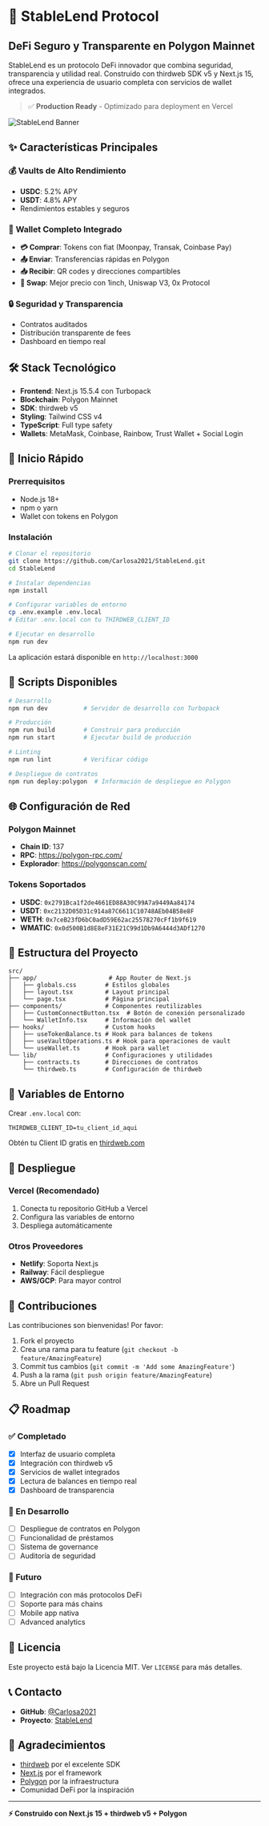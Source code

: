 # 🚀 StableLend Protocol

## DeFi Seguro y Transparente en Polygon Mainnet

StableLend es un protocolo DeFi innovador que combina seguridad, transparencia y utilidad real. Construido con thirdweb SDK v5 y Next.js 15, ofrece una experiencia de usuario completa con servicios de wallet integrados.

> ✅ **Production Ready** - Optimizado para deployment en Vercel

![StableLend Banner](https://img.shields.io/badge/StableLend-DeFi_Protocol-blue?style=for-the-badge&logo=ethereum)

## ✨ Características Principales

### 💰 **Vaults de Alto Rendimiento**
- **USDC**: 5.2% APY
- **USDT**: 4.8% APY
- Rendimientos estables y seguros

### 🔗 **Wallet Completo Integrado**
- **💳 Comprar**: Tokens con fiat (Moonpay, Transak, Coinbase Pay)
- **📤 Enviar**: Transferencias rápidas en Polygon
- **📥 Recibir**: QR codes y direcciones compartibles
- **🔄 Swap**: Mejor precio con 1inch, Uniswap V3, 0x Protocol

### 🔒 **Seguridad y Transparencia**
- Contratos auditados
- Distribución transparente de fees
- Dashboard en tiempo real

## 🛠️ Stack Tecnológico

- **Frontend**: Next.js 15.5.4 con Turbopack
- **Blockchain**: Polygon Mainnet
- **SDK**: thirdweb v5
- **Styling**: Tailwind CSS v4
- **TypeScript**: Full type safety
- **Wallets**: MetaMask, Coinbase, Rainbow, Trust Wallet + Social Login

## 🚀 Inicio Rápido

### Prerrequisitos
- Node.js 18+
- npm o yarn
- Wallet con tokens en Polygon

### Instalación

```bash
# Clonar el repositorio
git clone https://github.com/Carlosa2021/StableLend.git
cd StableLend

# Instalar dependencias
npm install

# Configurar variables de entorno
cp .env.example .env.local
# Editar .env.local con tu THIRDWEB_CLIENT_ID

# Ejecutar en desarrollo
npm run dev
```

La aplicación estará disponible en `http://localhost:3000`

## 🔧 Scripts Disponibles

```bash
# Desarrollo
npm run dev          # Servidor de desarrollo con Turbopack

# Producción
npm run build        # Construir para producción
npm run start        # Ejecutar build de producción

# Linting
npm run lint         # Verificar código

# Despliegue de contratos
npm run deploy:polygon  # Información de despliegue en Polygon
```

## 🌐 Configuración de Red

### Polygon Mainnet
- **Chain ID**: 137
- **RPC**: https://polygon-rpc.com/
- **Explorador**: https://polygonscan.com/

### Tokens Soportados
- **USDC**: `0x2791Bca1f2de4661ED88A30C99A7a9449Aa84174`
- **USDT**: `0xc2132D05D31c914a87C6611C10748AEb04B58e8F`
- **WETH**: `0x7ceB23fD6bC0adD59E62ac25578270cFf1b9f619`
- **WMATIC**: `0x0d500B1d8E8eF31E21C99d1Db9A6444d3ADf1270`

## 📁 Estructura del Proyecto

```
src/
├── app/                    # App Router de Next.js
│   ├── globals.css        # Estilos globales
│   ├── layout.tsx         # Layout principal
│   └── page.tsx           # Página principal
├── components/            # Componentes reutilizables
│   ├── CustomConnectButton.tsx  # Botón de conexión personalizado
│   └── WalletInfo.tsx     # Información del wallet
├── hooks/                 # Custom hooks
│   ├── useTokenBalance.ts # Hook para balances de tokens
│   ├── useVaultOperations.ts # Hook para operaciones de vault
│   └── useWallet.ts       # Hook para wallet
└── lib/                   # Configuraciones y utilidades
    ├── contracts.ts       # Direcciones de contratos
    └── thirdweb.ts        # Configuración de thirdweb
```

## 🔐 Variables de Entorno

Crear `.env.local` con:

```env
THIRDWEB_CLIENT_ID=tu_client_id_aqui
```

Obtén tu Client ID gratis en [thirdweb.com](https://thirdweb.com/dashboard)

## 🚀 Despliegue

### Vercel (Recomendado)
1. Conecta tu repositorio GitHub a Vercel
2. Configura las variables de entorno
3. Despliega automáticamente

### Otros Proveedores
- **Netlify**: Soporta Next.js
- **Railway**: Fácil despliegue
- **AWS/GCP**: Para mayor control

## 🤝 Contribuciones

Las contribuciones son bienvenidas! Por favor:

1. Fork el proyecto
2. Crea una rama para tu feature (`git checkout -b feature/AmazingFeature`)
3. Commit tus cambios (`git commit -m 'Add some AmazingFeature'`)
4. Push a la rama (`git push origin feature/AmazingFeature`)
5. Abre un Pull Request

## 📋 Roadmap

### ✅ Completado
- [x] Interfaz de usuario completa
- [x] Integración con thirdweb v5
- [x] Servicios de wallet integrados
- [x] Lectura de balances en tiempo real
- [x] Dashboard de transparencia

### 🔄 En Desarrollo
- [ ] Despliegue de contratos en Polygon
- [ ] Funcionalidad de préstamos
- [ ] Sistema de governance
- [ ] Auditoría de seguridad

### 🎯 Futuro
- [ ] Integración con más protocolos DeFi
- [ ] Soporte para más chains
- [ ] Mobile app nativa
- [ ] Advanced analytics

## 📄 Licencia

Este proyecto está bajo la Licencia MIT. Ver `LICENSE` para más detalles.

## 📞 Contacto

- **GitHub**: [@Carlosa2021](https://github.com/Carlosa2021)
- **Proyecto**: [StableLend](https://github.com/Carlosa2021/StableLend)

## 🙏 Agradecimientos

- [thirdweb](https://thirdweb.com/) por el excelente SDK
- [Next.js](https://nextjs.org/) por el framework
- [Polygon](https://polygon.technology/) por la infraestructura
- Comunidad DeFi por la inspiración

---

**⚡ Construido con Next.js 15 + thirdweb v5 + Polygon**